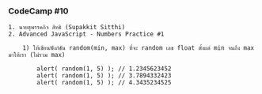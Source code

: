 ### CodeCamp #10
    1. นายสุพรรคกิจ สิทธิ (Supakkit Sitthi)
    2. Advanced JavaScript - Numbers Practice #1

        1) ให้เขียนฟังก์ชัน random(min, max) ที่จะ random เลข float ตั้งแต่ min จนถึง max มาให้เรา (ไม่รวม max)

            alert( random(1, 5) ); // 1.2345623452
            alert( random(1, 5) ); // 3.7894332423
            alert( random(1, 5) ); // 4.3435234525
